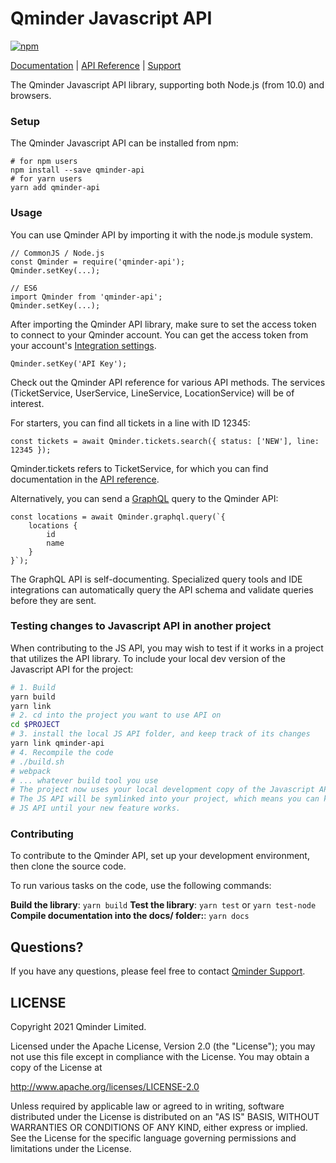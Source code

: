 # Qminder Javascript API
[![npm](https://img.shields.io/npm/v/qminder-api.svg)](https://www.npmjs.com/package/qminder-api)

[Documentation][doc] | [API Reference][api] | [Support][support]

The Qminder Javascript API library, supporting both Node.js (from 10.0) and browsers.

### Setup

The Qminder Javascript API can be installed from npm:

    # for npm users
    npm install --save qminder-api
    # for yarn users
    yarn add qminder-api

### Usage

You can use Qminder API by importing it with the node.js module system.

    // CommonJS / Node.js
    const Qminder = require('qminder-api');
    Qminder.setKey(...);

    // ES6
    import Qminder from 'qminder-api';
    Qminder.setKey(...);

After importing the Qminder API library, make sure to set the access token to connect to your
Qminder account. You can get the access token from your account's
[Integration settings][integration].

    Qminder.setKey('API Key');

Check out the Qminder API reference for various API methods. The services (TicketService,
UserService, LineService, LocationService) will be of interest.

For starters, you can find all tickets in a line with ID 12345:

    const tickets = await Qminder.tickets.search({ status: ['NEW'], line: 12345 });

Qminder.tickets refers to TicketService, for which you can find documentation in the
[API reference][api].

Alternatively, you can send a [GraphQL](https://graphql.org/) query to the Qminder API:

    const locations = await Qminder.graphql.query(`{
        locations {
            id
            name
        }
    }`);

The GraphQL API is self-documenting. Specialized query tools and IDE integrations can
automatically query the API schema and validate queries before they are sent.

### Testing changes to Javascript API in another project

When contributing to the JS API, you may wish to test if it works in a project that utilizes the API
library. To include your local dev version of the Javascript API for the project:

```bash
# 1. Build
yarn build
yarn link
# 2. cd into the project you want to use API on
cd $PROJECT
# 3. install the local JS API folder, and keep track of its changes
yarn link qminder-api
# 4. Recompile the code
# ./build.sh
# webpack
# ... whatever build tool you use
# The project now uses your local development copy of the Javascript API.
# The JS API will be symlinked into your project, which means you can keep changing the
# JS API until your new feature works.
```

### Contributing

To contribute to the Qminder API, set up your development environment, then clone the source code.

To run various tasks on the code, use the following commands:

**Build the library**: `yarn build`
**Test the library**: `yarn test` or `yarn test-node`
**Compile documentation into the docs/ folder:**: `yarn docs`

## Questions?

If you have any questions, please feel free to contact
[Qminder Support][support].

## LICENSE

Copyright 2021 Qminder Limited.

Licensed under the Apache License, Version 2.0 (the "License");
you may not use this file except in compliance with the License.
You may obtain a copy of the License at

<http://www.apache.org/licenses/LICENSE-2.0>

Unless required by applicable law or agreed to in writing, software
distributed under the License is distributed on an "AS IS" BASIS,
WITHOUT WARRANTIES OR CONDITIONS OF ANY KIND, either express or implied.
See the License for the specific language governing permissions and
limitations under the License.

[doc]: https://api.qminder.com/
[api]: https://qminder.github.io/javascript-api/
[support]: mailto:support@qminder.com
[integration]: https://dashboard.qminder.com/integration/
